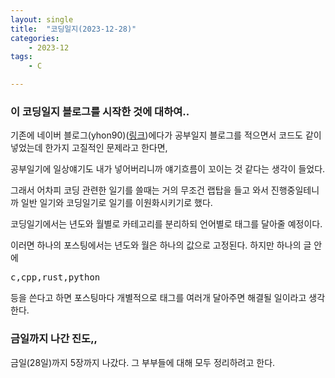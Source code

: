 ```yaml
---
layout: single
title:  "코딩일지(2023-12-28)"
categories: 
    - 2023-12
tags:
    - C

---
```








### 이 코딩일지 블로그를 시작한 것에 대하여..

기존에 네이버 블로그(yhon90)([링크](https://blog.naver.com/yhon89))에다가 공부일지 블로그를 적으면서 코드도 같이 넣었는데 한가지 고질적인 문제라고 한다면,

공부일기에 일상얘기도 내가 넣어버리니까 얘기흐름이 꼬이는 것 같다는 생각이 들었다. 

그래서 어차피 코딩 관련한 일기를 쓸때는 거의 무조건 랩탑을 들고 와서 진행중일테니까 일반 일기와 코딩일기로 일기를 이원화시키기로 했다.

코딩일기에서는 년도와 월별로 카테고리를 분리하되 언어별로 태그를 달아줄 예정이다.

이러면 하나의 포스팅에서는 년도와 월은 하나의 값으로 고정된다. 하지만 하나의 글 안에 <pre>c,cpp,rust,python</pre> 등을 쓴다고 하면 포스팅마다 개별적으로 태그를 여러개 달아주면 해결될 일이라고 생각한다.





### 금일까지 나간 진도,,

금일(28일)까지 5장까지 나갔다. 그 부부들에 대해 모두 정리하려고 한다.



